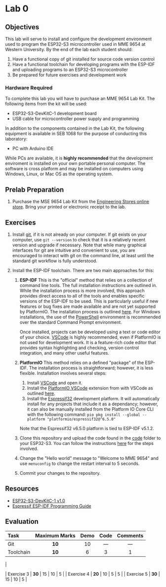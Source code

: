 # Lab 0

## Objectives

This lab will serve to install and configure the development environment used to program the ESP32-S3 microcontroller used in MME 9654 at Western University. By the end of the lab each student should:

1. Have a functional copy of git installed for source code version control
2. Have a functional toolchain for developing programs with the ESP-IDF and uploading programs to an ESP32-S3 microcontroller
3. Be prepared for future exercises and development work

### Hardware Required

To complete this lab you will have to purchase an MME 9654 Lab Kit. The following items from the kit will be used:

* ESP32-S3-DevKitC-1 development board
* USB cable for microcontroller power supply and programming

In addition to the components contained in the Lab Kit, the following equipment is available in SEB 1068 for the purpose of conducting this laboratory:

* PC with Arduino IDE

While PCs are available, it is **highly recommended** that the development enviroment is installed on your own portable personal computer. The software is cross platform and may be installed on computers using Windows, Linux, or Mac OS as the operating system.

## Prelab Preparation

1. Purchase the MSE 9654 Lab Kit from the [Engineering Stores online store](https://estore.eng.uwo.ca). Bring your printed or electronic receipt to the lab.

## Exercises

1. Install [git](https://git-scm.com/downloads), if it is not already on your computer. If git exists on your computer, use `git --version` to check that it is a relatively recent version and upgrade if necessary. Note that while many graphical interfaces for git are intuitive and convenient to use, you are encouraged to interact with git on the command line, at least until the standard git workflow is fully understood.

2. Install the ESP-IDF toolchain. There are two main approaches for this:
    
    1. **ESP-IDF** This is the "official" method that relies on a collection of command line tools. The full installation instructions are outlined in. While the installation process is more involved, this approach provides direct access to all of the tools and enables specific versions of the ESP-IDF to be used. This is particularly useful if new features or bug fixes are made available and are not yet supported by PlatformIO. The installation process is outlined [here](https://docs.espressif.com/projects/esp-idf/en/v5.1.2/esp32s3/get-started/index.html#manual-installation). For Windows installations, the use of the [PowerShell](https://learn.microsoft.com/en-us/powershell) environment is recommended over the standard Command Prompt environment.

        Once installed, projects can be developed using a text or code editor of your choice. [VSCode](https://code.visualstudio.com/) is highly recommended, even if PlatformIO is not used for development work. It is a feature-rich code editor that provides syntax highlighting and checking, version control integration, and many other useful features.

    2. **PlatformIO** This method relies on a defined "package" of the ESP-IDF. The installation process is straightforward; however, it is less flexible. Installation involves several steps:
    
        1. Install [VSCode](https://code.visualstudio.com/Download) and open it.
        2. Install the [PlatformIO VSCode](https://platformio.org/platformio-ide) extension from with VSCode as outlined [here](https://platformio.org/install/ide?install=vscode).
        3. Install the [Espressif32](https://docs.platformio.org/en/latest/platforms/espressif32.html) development platform. It will automatically install for any projects that include it as a dependancy; however, it can also be manually installed from the Platform IO Core CLI with the following command:
         `pio pkg install --global --platform "platformio/espressif32@^6.5.0"`

        Note that the Espressif32 v6.5.0 platform is tied to ESP-IDF v5.1.2.

    3. Clone this repository and upload the code found in the [code](\code) folder to your ESP32-S3. You can follow the instructions [here](https://docs.espressif.com/projects/esp-idf/en/v5.1.2/esp32s3/get-started/index.html#build-your-first-project) for the steps involved.
    
    4. Change the "Hello world" message to "Welcome to MME 9654" and use `menuconfig` to change the restart interval to 5 seconds.

    5. Commit your changes to the repository.

## Resources

* [ESP32-S3-DevKitC-1 v1.0](https://docs.espressif.com/projects/esp-idf/en/stable/esp32s3/hw-reference/esp32s3/user-guide-devkitc-1-v1.0.html)
* [Espressif ESP-IDF Programming Guide](https://docs.espressif.com/projects/esp-idf/en/v5.1.2/esp32s3/index.html)


## Evaluation

| Task       | Maximum Marks | Demo | Code | Comments |
|:-----------|:-------------:|:----:|:----:|:--------:|
| Git        | **10**        | 10   | —    | —        |
| Toolchain  | **10**        | 6    | 3    | 1        |
| 

| Exercise 3 | **30**        | 15   | 10   | 5        |
| Exercise 4 | **20**        | 10   | 5    | 5        |
| Exercise 5 | **30**        | 15   | 10   | 5        |
